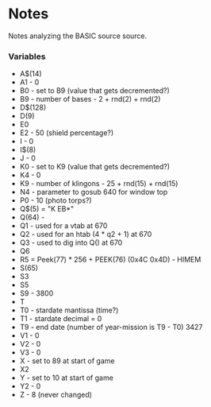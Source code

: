 # Notes

Notes analyzing the BASIC source source.


### Variables


* A$(14)
* A1 - 0
* B0 - set to B9  (value that gets decremented?)
* B9 - number of bases  - 2 + rnd(2) + rnd(2)
* D$(128)
* D(9)
* E0
* E2 - 50  (shield percentage?)
* I - 0
* I$(8)
* J - 0
* K0 - set to K9  (value that gets decremented?)
* K4 - 0
* K9 - number of klingons  - 25 + rnd(15) + rnd(15)
* N4 - parameter to gosub 640 for window top
* P0 - 10  (photo torps?)
* Q$(5) = "K EB*"
* Q(64) - 
* Q1 - used for a vtab at 670
* Q2 - used for an htab (4 * q2 + 1) at 670
* Q3 - used to dig into Q() at 670
* Q6
* R5 = Peek(77) * 256 + PEEK(76)  (0x4C 0x4D) - HIMEM
* S(65)
* S3
* S5
* S9 - 3800
* T
* T0 - stardate mantissa (time?)
* T1 - stardate decimal = 0
* T9 - end date (number of year-mission is T9 - T0)  3427
* V1 - 0
* V2 - 0
* V3 - 0
* X - set to 89 at start of game
* X2
* Y - set to 10 at start of game
* Y2 - 0
* Z - 8 (never changed)
